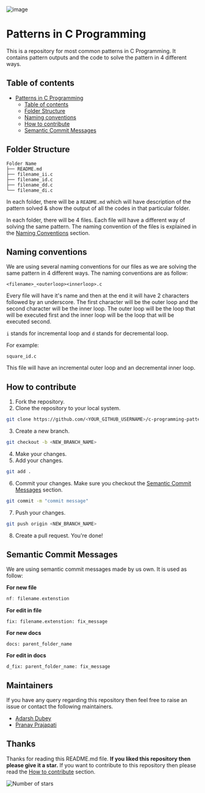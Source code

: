 ![image](https://user-images.githubusercontent.com/84132532/212108330-6fcc07ac-b1f6-439f-ad2d-b5f32b5aec65.png)

# Patterns in C Programming

This is a repository for most common patterns in C Programming. It contains pattern outputs and the code to solve the pattern in 4 different ways.

## Table of contents

- [Patterns in C Programming](#patterns-in-c-programming)
  - [Table of contents](#table-of-contents)
  - [Folder Structure](#folder-structure)
  - [Naming conventions](#naming-conventions)
  - [How to contribute](#how-to-contribute)
  - [Semantic Commit Messages](#semantic-commit-messages)

## Folder Structure

```
Folder Name
├── README.md
├── filename_ii.c
├── filename_id.c
├── filename_dd.c
└── filename_di.c
```

In each folder, there will be a `README.md` which will have description of the pattern solved & show the output of all the codes in that particular folder.

In each folder, there will be 4 files. Each file will have a different way of solving the same pattern. The naming convention of the files is explained in the [Naming Conventions](#naming-conventions) section.

## Naming conventions

We are using several naming conventions for our files as we are solving the same pattern in 4 different ways. The naming conventions are as follow:

```
<filename>_<outerloop><innerloop>.c
```

Every file will have it's name and then at the end it will have 2 characters followed by an underscore. The first character will be the outer loop and the second character will be the inner loop. The outer loop will be the loop that will be executed first and the inner loop will be the loop that will be executed second.

`i` stands for incremental loop and `d` stands for decremental loop.

For example:

```
square_id.c
```

This file will have an incremental outer loop and an decremental inner loop.

## How to contribute

1. Fork the repository.
2. Clone the repository to your local system.

```bash
git clone https://github.com/<YOUR_GITHUB_USERNAME>/c-programming-patterns
```

3. Create a new branch.

```bash
git checkout -b <NEW_BRANCH_NAME>
```

4. Make your changes.
5. Add your changes.

```bash
git add .
```

6. Commit your changes. Make sure you checkout the [Semantic Commit Messages](#semantic-commit-messages) section.

```bash
git commit -m "commit message"
```

7. Push your changes.

```bash
git push origin <NEW_BRANCH_NAME>
```

8. Create a pull request. You're done!

## Semantic Commit Messages

We are using semantic commit messages made by us own. It is used as follow:

**For new file**

```c
nf: filename.extenstion
```

**For edit in file**

```
fix: filename.extenstion: fix_message
```

**For new docs**

```
docs: parent_folder_name
```

**For edit in docs**

```
d_fix: parent_folder_name: fix_message
```

## Maintainers

If you have any query regarding this repository then feel free to raise an issue or contact the following maintainers.

- [Adarsh Dubey](https://bio.link/inclinedadarsh)
- [Pranav Prajapati](https://twitter.com/pranavvstwt)

## Thanks

Thanks for reading this README.md file. **If you liked this repository then please give it a star.** If you want to contribute to this repository then please read the [How to contribute](#how-to-contribute) section.

![Number of stars](https://img.shields.io/github/stars/c-programming-kkw/c-programming-patterns?style=social)
